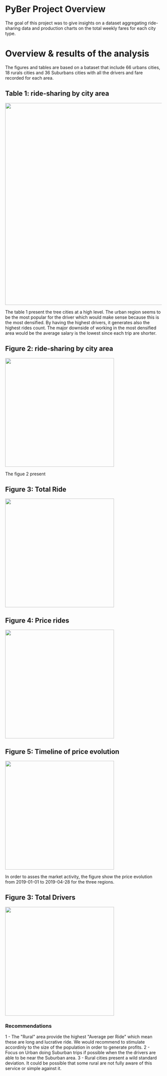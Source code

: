 # PyBer Project Overview

The goal of this project was to give insights on a dataset aggregating ride-sharing data and production charts on the total weekly fares for each city type.

# Overview & results of the analysis

The figures and tables are based on a bataset that include 66 urbans cities, 18 rurals cities and 36 Suburbans cities with all the drivers and fare recorded for each area.

## Table 1: ride-sharing by city area

<img src="https://github.com/poboisvert/PyBer_Analysis/blob/main/analysis/table.png?raw=true" width="650" />

The table 1 present the tree cities at a high level. The urban region seems to be the most popular for the driver which would make sense because this is the most densified. By having the highest drivers, it generates also the highest rides count. The major downside of working in the most densified area would be the average salary is the lowest since each trip are shorter.

## Figure 2: ride-sharing by city area

<img src="https://github.com/poboisvert/PyBer_Analysis/blob/main/analysis/Fig1.png?raw=true" width="350" />

The figue 2 present

## Figure 3: Total Ride

<img src="https://github.com/poboisvert/PyBer_Analysis/blob/main/analysis/Fig2.png?raw=true" width="350" />

## Figure 4: Price rides

<img src="https://github.com/poboisvert/PyBer_Analysis/blob/main/analysis/Fig3.png?raw=true" width="350" />

## Figure 5: Timeline of price evolution

<img src="https://github.com/poboisvert/PyBer_Analysis/blob/main/analysis/PyBer_fare_summary.png?raw=true" width="350" />

In order to asses the market activity, the figure show the price evolution from 2019-01-01 to 2019-04-28 for the three regions.

## Figure 3: Total Drivers

<img src="https://github.com/poboisvert/PyBer_Analysis/blob/main/analysis/Fig4.png?raw=true" width="350" />

### Recommendations

1 - The "Rural" area provide the highest "Average per Ride" which mean these are long and lucrative ride. We would recommend to stimulate accordinly to the size of the population in order to generate profits.
2 - Focus on Urban doing Suburban trips if possible when the the drivers are able to be near the Suburban area.
3 - Rural cities present a wild standard deviation. It could be possible that some rural are not fully aware of this service or simple against it.

